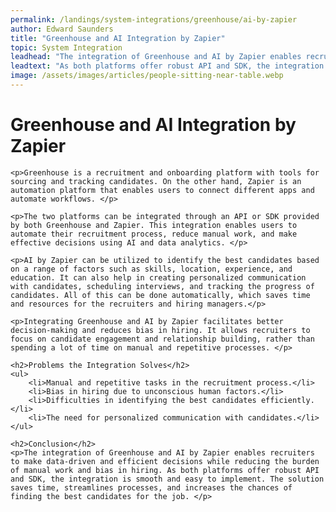 ```yaml
---
permalink: /landings/system-integrations/greenhouse/ai-by-zapier
author: Edward Saunders
title: "Greenhouse and AI Integration by Zapier"
topic: System Integration
leadhead: "The integration of Greenhouse and AI by Zapier enables recruiters to make data-driven and efficient decisions while reducing the burden of manual work and bias in hiring"
leadtext: "As both platforms offer robust API and SDK, the integration is smooth and easy to implement. The solution saves time, streamlines processes, and increases the chances of finding the best candidates for the job."
image: /assets/images/articles/people-sitting-near-table.webp
---
```

<div class="arttext">	<h1>Greenhouse and AI Integration by Zapier</h1>

	<p>Greenhouse is a recruitment and onboarding platform with tools for sourcing and tracking candidates. On the other hand, Zapier is an automation platform that enables users to connect different apps and automate workflows. </p>

	<p>The two platforms can be integrated through an API or SDK provided by both Greenhouse and Zapier. This integration enables users to automate their recruitment process, reduce manual work, and make effective decisions using AI and data analytics. </p>

	<p>AI by Zapier can be utilized to identify the best candidates based on a range of factors such as skills, location, experience, and education. It can also help in creating personalized communication with candidates, scheduling interviews, and tracking the progress of candidates. All of this can be done automatically, which saves time and resources for the recruiters and hiring managers.</p>

	<p>Integrating Greenhouse and AI by Zapier facilitates better decision-making and reduces bias in hiring. It allows recruiters to focus on candidate engagement and relationship building, rather than spending a lot of time on manual and repetitive processes. </p>

	<h2>Problems the Integration Solves</h2>
	<ul>
		<li>Manual and repetitive tasks in the recruitment process.</li>
		<li>Bias in hiring due to unconscious human factors.</li>
		<li>Difficulties in identifying the best candidates efficiently.</li>
		<li>The need for personalized communication with candidates.</li>
	</ul>

	<h2>Conclusion</h2>
	<p>The integration of Greenhouse and AI by Zapier enables recruiters to make data-driven and efficient decisions while reducing the burden of manual work and bias in hiring. As both platforms offer robust API and SDK, the integration is smooth and easy to implement. The solution saves time, streamlines processes, and increases the chances of finding the best candidates for the job. </p>

</div>